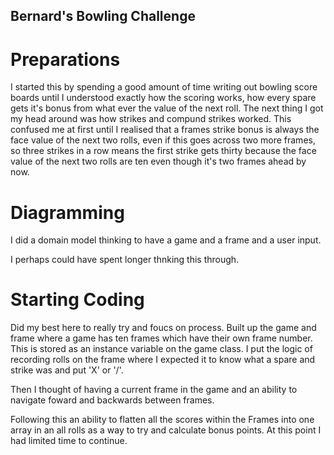 ## Bernard's Bowling Challenge

# Preparations

I started this by spending a good amount of time writing out bowling score boards until I understood exactly how the scoring works, how every spare gets it's bonus from what ever the value of the next roll. The next thing I got my head around was how strikes and compund strikes worked. This confused me at first until I realised that a frames strike bonus is always the face value of the next two rolls, even if this goes across two more frames, so three strikes in a row means the first strike gets thirty because the face value of the next two rolls are ten even though it's two frames ahead by now. 

# Diagramming

I did a domain model thinking to have a game and a frame and a user input.

I perhaps could have spent longer thnking this through.

# Starting Coding

Did my best here to really try and foucs on process. Built up the game and frame where a game has ten frames which have their own frame number. This is stored as an instance variable on the game class. I put the logic of recording rolls on the frame where I expected it to know what a spare and strike was and put 'X' or '/'.

Then I thought of having a current frame in the game and an ability to navigate foward and backwards between frames.

Following this an ability to flatten all the scores within the Frames into one array in an all rolls as a way to try and calculate bonus points. At this point I had limited time to continue. 